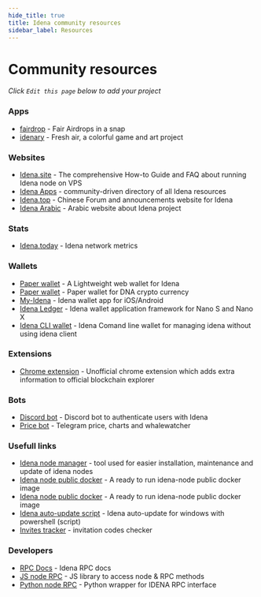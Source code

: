 ```yaml
---
hide_title: true
title: Idena community resources
sidebar_label: Resources
---
```


# Community resources

_Click `Edit this page` below to add your project_

### Apps

- [fairdrop](https://fairdrop.io/) - Fair Airdrops in a snap
- [idenary](https://idenary.com/) - Fresh air, a colorful game and art project

### Websites

- [Idena.site](https://idena.site/) - The comprehensive How-to Guide and FAQ about running Idena node on VPS
- [Idena Apps](https://idena-apps.org/) - community-driven directory of all Idena resources
- [Idena.top](http://idena.top/) - Chinese Forum and announcements website for Idena
- [Idena Arabic](https://idena-ar.com/) - Arabic website about Idena project

### Stats

- [Idena.today](https://idena.today/) - Idena network metrics

### Wallets

- [Paper wallet](https://pocket.idena.dev/#/) - A Lightweight web wallet for Idena
- [Paper wallet](https://angainordev.github.io/DnaMask/) - Paper wallet for DNA crypto currency
- [My-Idena](https://github.com/redDwarf03/my-idena/releases) - Idena wallet app for iOS/Android
- [Idena Ledger](https://github.com/idelse/idena-ledger) - Idena wallet application framework for Nano S and Nano X
- [Idena CLI wallet](https://github.com/Toni-d-e-v/Idena-cli-wallet) - Idena Comand line wallet for managing idena without using idena client


### Extensions

- [Chrome extension](https://chrome.google.com/webstore/detail/kjofkncddljaibaboapilmhoanacaoil/) - Unofficial chrome extension which adds extra information to official blockchain explorer

### Bots

- [Discord bot](https://github.com/iyomisc/idenauth) - Discord bot to authenticate users with Idena
- [Price bot](https://t.me/idenarobot) - Telegram price, charts and whalewatcher

### Usefull links

- [Idena node manager](https://gitlab.com/crackowich/idena-manager) - tool used for easier installation, maintenance and update of idena nodes
- [Idena node public docker](https://hub.docker.com/r/rinzlerfr/idena-node) - A ready to run idena-node public docker image
- [Idena node public docker](https://hub.docker.com/repository/docker/idenadev/idena) - A ready to run idena-node public docker image
- [Idena auto-update script](https://github.com/codev911/idena-autoupdate-windows) - Idena auto-update for windows with powershell (script)
- [Invites tracker](https://realmahmoud.github.io/InvitesTracker/) - invitation codes checker

### Developers

- [RPC Docs](https://www.idelse.com/idena/idena) - Idena RPC docs
- [JS node RPC](https://idena.gitbook.io/idelse/idena-js/quick-start) - JS library to access node & RPC methods
- [Python node RPC](https://github.com/Endogen/idena-api) - Python wrapper for IDENA RPC interface
